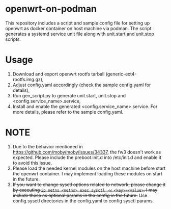 # openwrt-on-podman

This repository includes a script and sample config file for setting up openwrt as docker container on host machine via podman.
The script generates a systemd service unit file along with unit.start and unit.stop scripts.

# Usage
1. Download and export openwrt rootfs tarball (generic-ext4-rootfs.img.gz),
2. Adjust config.yaml accordingly (check the sample config.yaml for details),
3. Run gen_script.py to generate unit.start, unit.stop and <config.service_name>.service,
4. Install and enable the generated <config.service_name>.service.
For more details, please refer to the sample config.yaml.

# NOTE
1. Due to the behavior mentioned in https://github.com/moby/moby/issues/34337, the fw3 doesn't work as expected.
Please include the preboot.init.d into /etc/init.d and enable it to avoid this issue.
2. Please load the needed kernel modules on the host machine before start the openwrt container. I may implement loading these modules on start in the future.
3. ~~If you want to change sysctl options related to network, please change it by executing `ip netns <netns> exec sysctl -w <key>=<value>`. I may include these as optional params in the config in the future.~~ Use config.sysctl directories in the config.yaml to config sysctl params.

